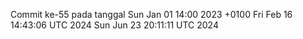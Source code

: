Commit ke-55 pada tanggal Sun Jan 01 14:00 2023 +0100
Fri Feb 16 14:43:06 UTC 2024
Sun Jun 23 20:11:11 UTC 2024
